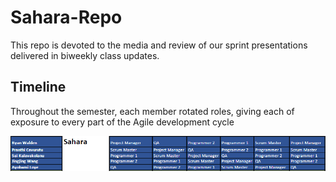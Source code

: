 # Sahara-Repo
This repo is devoted to the media and review of our sprint presentations delivered in biweekly class updates.

## Timeline
Throughout the semester, each member rotated roles, giving each of exposure to every part of the Agile development cycle

![timeline](/Media%20and%20Figures/timeline.PNG)
